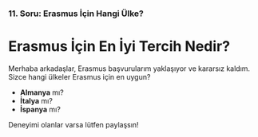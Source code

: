 ### 11. Soru: Erasmus İçin Hangi Ülke?

# Erasmus İçin En İyi Tercih Nedir?

Merhaba arkadaşlar, Erasmus başvurularım yaklaşıyor ve kararsız kaldım. Sizce hangi ülkeler Erasmus için en uygun?

-   **Almanya** mı?
-   **İtalya** mı?
-   **İspanya** mı?

Deneyimi olanlar varsa lütfen paylaşsın!
